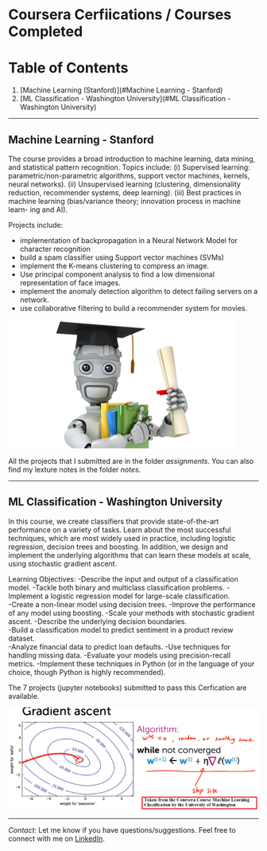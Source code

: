 # Coursera Cerfiications / Courses Completed
 

# Table of Contents
1. [Machine Learning (Stanford)](#Machine Learning - Stanford)
2. [ML Classification - Washington University](#ML Classification - Washington University)

-------------
## Machine Learning - Stanford

The course provides a broad introduction to machine learning, data mining, and statistical pattern recognition. Topics include: 
  (i) Supervised learning: parametric/non-parametric algorithms, support vector machines, kernels, neural networks). 
  (ii) Unsupervised learning (clustering, dimensionality reduction, recommender systems, deep learning).
  (iii) Best practices in machine learning (bias/variance theory; innovation process in machine learn-
ing and AI).

Projects include: 
  - implementation of backpropagation in a Neural Network Model for character recognition 
  - build a spam classifier using Support vector machines (SVMs) 
  - implement the K-means clustering to compress an image. 
  - Use principal component analysis to find a low dimensional representation of face images. 
  - implement the anomaly detection algorithm to detect failing servers on a network. 
  - use collaborative filtering to build a recommender system for movies.

<img src="readme_imgs/large-icon_ml_stanford.png">

All the projects that I submitted are in the folder *assignments*. You can also find my lexture notes in the folder *notes*.

--------------
## ML Classification - Washington University

In this course, we create classifiers that provide state-of-the-art performance on a variety of tasks. Learn about the most successful techniques, which are most widely used in practice, including logistic regression, decision trees and boosting.  In addition, we design and implement the underlying algorithms that can learn these models at scale, using stochastic gradient ascent.

Learning Objectives:
   -Describe the input and output of a classification model.
   -Tackle both binary and multiclass classification problems.
   -Implement a logistic regression model for large-scale classification.  
   -Create a non-linear model using decision trees.
   -Improve the performance of any model using boosting.
   -Scale your methods with stochastic gradient ascent.
   -Describe the underlying decision boundaries.  
   -Build a classification model to predict sentiment in a product review dataset.  
   -Analyze financial data to predict loan defaults.
   -Use techniques for handling missing data.
   -Evaluate your models using precision-recall metrics.
   -Implement these techniques in Python (or in the language of your choice, though Python is highly recommended).

The 7 projects (jupyter notebooks) submitted to pass this Cerfication are available.

<img src="readme_imgs/washington_uni.png">

---

*Contact:*
Let me know if you have questions/suggestions. Feel free to connect with me on [LinkedIn](https://www.linkedin.com/in/jmlbeaujour/).